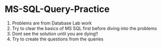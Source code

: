 # MS-SQL-Query-Practice

1. Problems are from Database Lab work
2. Try to clear the basics of MS SQL first before diving into the problems
3. Dont see the solution until you are dying!!
4. Try to create the questions from the queries
